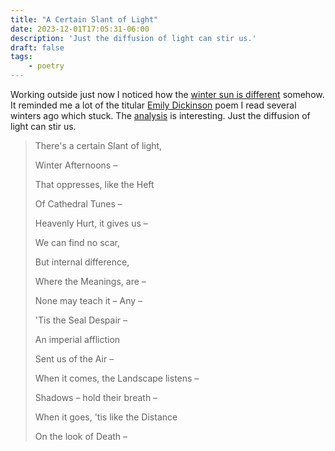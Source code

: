 ```yaml
---
title: "A Certain Slant of Light"   
date: 2023-12-01T17:05:31-06:00
description: 'Just the diffusion of light can stir us.'
draft: false
tags:
    - poetry
---
```


Working outside just now I noticed how the [winter sun is different](https://journeynorth.org/tm/mclass/ReasonsBack.html) somehow. It reminded me a lot of the titular [Emily Dickinson](https://en.wikipedia.org/wiki/Emily_Dickinson) poem I read several winters ago which stuck. The [analysis](https://www.litcharts.com/poetry/emily-dickinson/there-s-a-certain-slant-of-light) is interesting. Just the diffusion of light can stir us.

> There's a certain Slant of light,
> 
> Winter Afternoons –
> 
> That oppresses, like the Heft
> 
> Of Cathedral Tunes –
> 
> Heavenly Hurt, it gives us –
> 
> We can find no scar,
> 
> But internal difference,
> 
> Where the Meanings, are –
> 
> None may teach it – Any –
> 
> 'Tis the Seal Despair –
> 
> An imperial affliction
> 
> Sent us of the Air –
> 
> When it comes, the Landscape listens –
> 
> Shadows – hold their breath –
> 
> When it goes, 'tis like the Distance
> 
> On the look of Death –